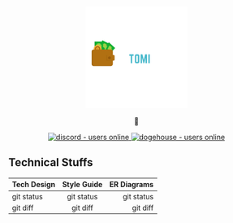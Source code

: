 <a href=""><p align="center">
<img height=200 src="https://github.com/GarretTomlin/Budgeting-web-app-monorepo/blob/main/docs/logo.png"/>

</p></a>
<p align="center">
  <strong>🚀</strong>
</p>
<p align="center">
  <a href="https://discord.gg/wCbKBZF9cV">
    <img src="https://img.shields.io/discord/810571477316403233?style=for-the-badge" alt="discord - users online" />
  </a>
  <a href="https://dogehouse.tv">
    <img src="https://img.shields.io/endpoint?color=FD4D4D&style=for-the-badge&url=https%3A%2F%2Fapi.dogegarden.net%2Fv1%2Fshields" alt="dogehouse - users online" />
  </a>
</p>

## Technical Stuffs
| Tech Design  | Style Guide    | ER Diagrams   |
| :---         |     :---:      |          ---: |
| git status   | git status     | git status    |
| git diff     | git diff       | git diff      |
